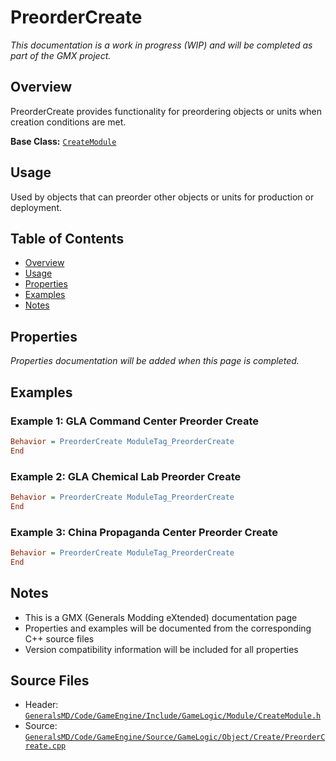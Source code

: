 # PreorderCreate

*This documentation is a work in progress (WIP) and will be completed as part of the GMX project.*

## Overview

PreorderCreate provides functionality for preordering objects or units when creation conditions are met.

**Base Class:** [`CreateModule`](../../GeneralsMD/Code/GameEngine/Include/GameLogic/Module/CreateModule.h)

## Usage

Used by objects that can preorder other objects or units for production or deployment.

## Table of Contents

- [Overview](#overview)
- [Usage](#usage)
- [Properties](#properties)
- [Examples](#examples)
- [Notes](#notes)

## Properties

*Properties documentation will be added when this page is completed.*

## Examples

### Example 1: GLA Command Center Preorder Create
```ini
Behavior = PreorderCreate ModuleTag_PreorderCreate
End
```

### Example 2: GLA Chemical Lab Preorder Create
```ini
Behavior = PreorderCreate ModuleTag_PreorderCreate
End
```

### Example 3: China Propaganda Center Preorder Create
```ini
Behavior = PreorderCreate ModuleTag_PreorderCreate
End
```

## Notes

- This is a GMX (Generals Modding eXtended) documentation page
- Properties and examples will be documented from the corresponding C++ source files
- Version compatibility information will be included for all properties

## Source Files

- Header: [`GeneralsMD/Code/GameEngine/Include/GameLogic/Module/CreateModule.h`](../../GeneralsMD/Code/GameEngine/Include/GameLogic/Module/CreateModule.h)
- Source: [`GeneralsMD/Code/GameEngine/Source/GameLogic/Object/Create/PreorderCreate.cpp`](../../GeneralsMD/Code/GameEngine/Source/GameLogic/Object/Create/PreorderCreate.cpp)
